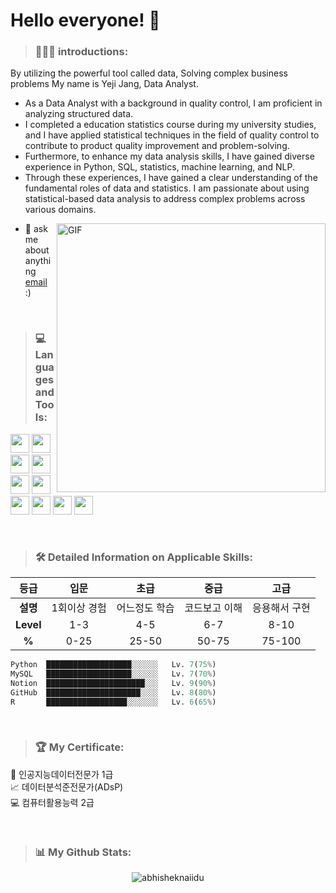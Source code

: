 # **Hello everyone! 👋**

> ### 🙋🏻‍♀️ **introductions:**
<!-- introductions:START -->
By utilizing the powerful tool called data, Solving complex business problems My name is Yeji Jang, Data Analyst.

  - As a Data Analyst with a background in quality control, I am proficient in analyzing structured data.
  - I completed a education statistics course during my university studies, and I have applied statistical techniques in the field of quality control to contribute to product quality improvement and problem-solving.
  - Furthermore, to enhance my data analysis skills, I have gained diverse experience in Python, SQL, statistics, machine learning, and NLP.
  - Through these experiences, I have gained a clear understanding of the fundamental roles of data and statistics. I am passionate about using statistical-based data analysis to address complex problems across various domains.

<img align="right" alt="GIF" src="https://github.com/yeji-jang/yeji-jang/assets/139667280/d8cd3290-1f25-42fc-8bad-12fa7432e269)" width="430" height="430"/>
  
- 💬 ask me about anything [email](mailto:yejijang940@gmail.com) :)
<!-- introductions:END -->

<br/>

> ### 💻 **Languages and Tools:**
<!-- Languages and Tools:START -->
<code><img height="30" src="https://w7.pngwing.com/pngs/585/822/png-transparent-python-scalable-graphics-logo-javascript-creative-dimensional-code-angle-text-rectangle.png"></code>
<code><img height="30" src="https://w7.pngwing.com/pngs/747/798/png-transparent-mysql-logo-mysql-database-web-development-computer-software-dolphin-marine-mammal-animals-text.png"></code>
<code><img height="30" src="https://cdn.icon-icons.com/icons2/1508/PNG/512/rstudio_104598.png"></code>
<code><img height="30" src="https://img1.daumcdn.net/thumb/R800x0/?scode=mtistory2&fname=https%3A%2F%2Fblog.kakaocdn.net%2Fdn%2FlHeO2%2FbtqHBS7ZnVV%2Fz10L5wsGKak6UBC31XvveK%2Fimg.png"></code>
<code><img height="30" src="https://076923.github.io/assets/images/numpy.png"></code>
<code><img height="30" src="https://ih1.redbubble.net/image.1366856956.8849/st,small,507x507-pad,600x600,f8f8f8.jpg"></code>
<code><img height="30" src="https://yganalyst.github.io/assets/images/visual_logo.png"></code>
<code><img height="30" src="https://blog.kakaocdn.net/dn/4UIIH/btqIH4tfonl/LyCOqYkmqKo1gFrogryni1/img.png"></code>
<code><img height="30" src="https://upload.wikimedia.org/wikipedia/commons/thumb/e/e9/Notion-logo.svg/1024px-Notion-logo.svg.png"></code>
<code><img height="30" src="https://cdn-icons-png.flaticon.com/512/25/25231.png"></code>
<!-- Languages and Tools:END -->

<br/>

> ### 🛠️ **Detailed Information on Applicable Skills:**

<!-- Skills:START -->
|등급|입문|초급|중급|고급|
|:---:|:---:|:---:|:---:|:---:|
|**설명**|1회이상 경험|어느정도 학습|코드보고 이해|응용해서 구현|
|**Level**|1-3|4-5|6-7|8-10|
|**%**|0-25|25-50|50-75|75-100|
```py
Python  ███████████████████░░░░░░   Lv. 7(75%)
MySQL   ███████████████████░░░░░░   Lv. 7(70%)
Notion  ██████████████████████░░░   Lv. 9(90%)
GitHub  █████████████████████░░░░   Lv. 8(80%)
R       ██████████████████░░░░░░░   Lv. 6(65%)
```
<!-- Skills:END -->

<br/>

> ### 🏆 **My Certificate:**

<!-- Certificate:START -->
🤖  인공지능데이터전문가 1급           
📈  데이터분석준전문가(ADsP)          
💻  컴퓨터활용능력 2급
<!-- Certificate:END -->

<br/>

> ### 📊 **My Github Stats:**
<!-- Stats:START -->
<p align="center"> <img src="https://github-readme-stats.vercel.app/api?username=yeji-jang&show_icons=true&theme=gotham" alt="abhisheknaiidu" />
<!-- Stats:END -->

<br/>
